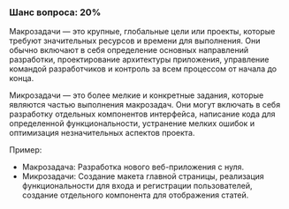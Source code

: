 ### Шанс вопроса: 20%

Макрозадачи — это крупные, глобальные цели или проекты, которые требуют значительных ресурсов и времени для выполнения. Они обычно включают в себя определение основных направлений разработки, проектирование архитектуры приложения, управление командой разработчиков и контроль за всем процессом от начала до конца.

Микрозадачи — это более мелкие и конкретные задания, которые являются частью выполнения макрозадач. Они могут включать в себя разработку отдельных компонентов интерфейса, написание кода для определенной функциональности, устранение мелких ошибок и оптимизация незначительных аспектов проекта.

Пример: 
- Макрозадача: Разработка нового веб-приложения с нуля.
- Микрозадачи: Создание макета главной страницы, реализация функциональности для входа и регистрации пользователей, создание отдельного компонента для отображения статей.